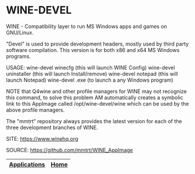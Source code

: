# WINE-DEVEL

 WINE - Compatibility layer to run MS Windows apps and games on GNU/Linux.
 
 "Devel" is used to provide development headers, mostly used by third
 party software compilation.
 This version is for both x86 and x64 MS Windows programs.
 
 USAGE: wine-devel winecfg (this will launch WINE Config)
        wine-devel uninstaller (this will launch Install/remove)
        wine-devel notepad (this will launch Notepad)
        wine-devel <program>.exe (to launch a any Windows program)
        
 NOTE that Q4wine and other profile managers for WINE may not recognize 
 this command, to solve this problem AM automatically creates a symbolic 
 link to this AppImage called /opt/wine-devel/wine which can be used by 
 the above profile managers.
 
 The "mmtrt" repository always provides the latest version for each of the 
 three development branches of WINE.
 
 SITE: https://www.winehq.org

 SOURCE: https://github.com/mmtrt/WINE_AppImage

 | [Applications](https://portable-linux-apps.github.io/apps.html) | [Home](https://portable-linux-apps.github.io)
 | --- | --- |
